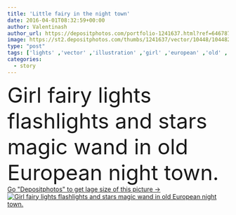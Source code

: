```yaml
---
title: 'Little fairy in the night town'
date: 2016-04-01T08:32:59+00:00
author: Valentinash
author_url: https://depositphotos.com/portfolio-1241637.html?ref=64678756
image: https://st2.depositphotos.com/thumbs/1241637/vector/10448/104482978/api_thumb_450.jpg?forcejpeg=true
type: "post"
tags: ['lights' ,'vector' ,'illustration' ,'girl' ,'european' ,'old' ,'fantasy' ,'architecture' ,'building' ,'city' ,'night' ,'fantastic' ,'cityscape' ,'town' ,'stars' ,'historic' ,'fairy' ,'story' ,'magical' ,'lanterns' ,'enchantress' ,'sprite' ,'flashlights' ,'magic wand' ,'fairy tale' ,'multistory buildings' ]
categories: 
  - story
---
```

<div aling="center">
            <font size="60"> Girl fairy lights  flashlights and stars magic wand in old European night town.</font>   
</div>
<div>
    <a href='https://st2.depositphotos.com/thumbs/1241637/vector/10448/104482978/api_thumb_450.jpg?forcejpeg=true?ref=64678756' target=_blank > Go "Depositphotos" to get lage size of this picture ->
        <img href='https://st2.depositphotos.com/thumbs/1241637/vector/10448/104482978/api_thumb_450.jpg?forcejpeg=true?ref=64678756' src='https://st2.depositphotos.com/1241637/10448/v/950/depositphotos_104482978-stock-illustration-little-fairy-in-the-night.jpg?forcejpeg=true' alt='Girl fairy lights  flashlights and stars magic wand in old European night town.' >
    </a>
</div>

